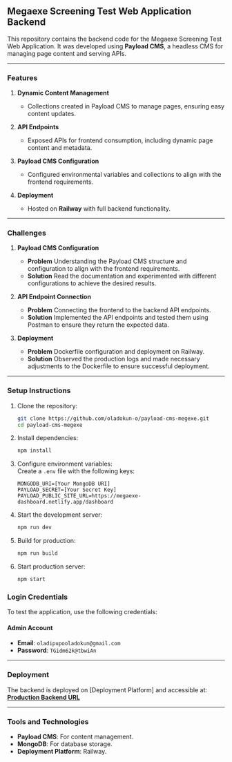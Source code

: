 ## Megaexe Screening Test Web Application Backend

This repository contains the backend code for the Megaexe Screening Test Web Application. It was developed using **Payload CMS**, a headless CMS for managing page content and serving APIs.

---

### Features
1. **Dynamic Content Management**  
   - Collections created in Payload CMS to manage pages, ensuring easy content updates.

2. **API Endpoints**  
   - Exposed APIs for frontend consumption, including dynamic page content and metadata.

3. **Payload CMS Configuration**  
   - Configured environmental variables and collections to align with the frontend requirements.

4. **Deployment**  
   - Hosted on **Railway** with full backend functionality.

---

### Challenges
1. **Payload CMS Configuration**  
   - **Problem** Understanding the Payload CMS structure and configuration to align with the frontend requirements.
    - **Solution** Read the documentation and experimented with different configurations to achieve the desired results.

2. **API Endpoint Connection**
    - **Problem** Connecting the frontend to the backend API endpoints.
    - **Solution** Implemented the API endpoints and tested them using Postman to ensure they return the expected data.

3. **Deployment**
    - **Problem** Dockerfile configuration and deployment on Railway.
    - **Solution** Observed the production logs and made necessary adjustments to the Dockerfile to ensure successful deployment.

---

### Setup Instructions
1. Clone the repository:  
   ```bash
   git clone https://github.com/oladokun-o/payload-cms-megexe.git
   cd payload-cms-megexe
   ```

2. Install dependencies:  
   ```bash
   npm install
   ```

3. Configure environment variables:  
   Create a `.env` file with the following keys:  
   ```env
   MONGODB_URI=[Your MongoDB URI]
   PAYLOAD_SECRET=[Your Secret Key]
   PAYLOAD_PUBLIC_SITE_URL=https://megaexe-dashboard.netlify.app/dashboard
   ```

4. Start the development server:  
   ```bash
   npm run dev
   ```

5. Build for production:  
   ```bash
   npm run build
   ```

6. Start production server:  
   ```bash
   npm start
   ```

### **Login Credentials**  

To test the application, use the following credentials:  

#### **Admin Account**  
- **Email**: `oladipupooladokun@gmail.com`  
- **Password**: `TGidm62k@tbwiAn`  

---

### Deployment
The backend is deployed on [Deployment Platform] and accessible at:  
[**Production Backend URL**](https://payload-cms-megexe-production.up.railway.app/)

---

### Tools and Technologies
- **Payload CMS**: For content management.
- **MongoDB**: For database storage.
- **Deployment Platform**: Railway.
